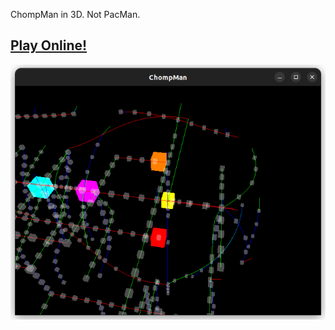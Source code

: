 ChompMan in 3D.  Not PacMan.

## [Play Online!](https://thenumbernine.github.io/glapp/?dir=chompman&file=run.lua)

![](pic1.png)
